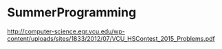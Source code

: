 # SummerProgramming
http://computer-science.egr.vcu.edu/wp-content/uploads/sites/1833/2012/07/VCU_HSContest_2015_Problems.pdf
